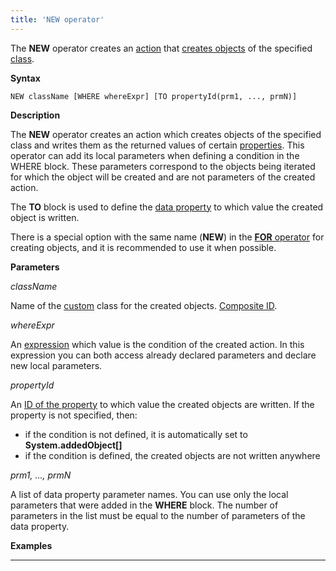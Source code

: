 ```yaml
---
title: 'NEW operator'
---
```


The **NEW** operator creates an [action](Actions.md) that [creates objects](New_object_NEW_.md) of the specified [class](Classes.md).

**Syntax**

    NEW className [WHERE whereExpr] [TO propertyId(prm1, ..., prmN)]

**Description**

The **NEW** operator creates an action which creates objects of the specified class and writes them as the returned values of certain [properties](Properties.md). This operator can add its local parameters when defining a condition in the WHERE block. These parameters correspond to the objects being iterated for which the object will be created and are not parameters of the created action. 

The **TO** block is used to define the [data property](Data_properties_DATA_.md) to which value the created object is written. 

There is a special option with the same name (**NEW**) in the [**FOR** operator](FOR_operator.md) for creating objects, and it is recommended to use it when possible.

**Parameters**

*className*

Name of the [custom](User_classes.md) class for the created objects. [Composite ID](IDs_1573053.html#IDs-cid).

*whereExpr*

An [expression](Expression.md) which value is the condition of the created action. In this expression you can both access already declared parameters and declare new local parameters.

*propertyId*

An [ID of the property](IDs_1573053.html#IDs-propertyid) to which value the created objects are written. If the property is not specified, then:

-   if the condition is not defined, it is automatically set to  **System.addedObject\[\]**
-   if the condition is defined, the created objects are not written anywhere

*prm1, ..., prmN*

A list of data property parameter names. You can use only the local parameters that were added in the **WHERE** block. The number of parameters in the list must be equal to the number of parameters of the data property. 

**Examples**

************************************************


  
